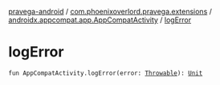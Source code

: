 [pravega-android](../../index.md) / [com.phoenixoverlord.pravega.extensions](../index.md) / [androidx.appcompat.app.AppCompatActivity](index.md) / [logError](./log-error.md)

# logError

`fun AppCompatActivity.logError(error: `[`Throwable`](https://kotlinlang.org/api/latest/jvm/stdlib/kotlin/-throwable/index.html)`): `[`Unit`](https://kotlinlang.org/api/latest/jvm/stdlib/kotlin/-unit/index.html)